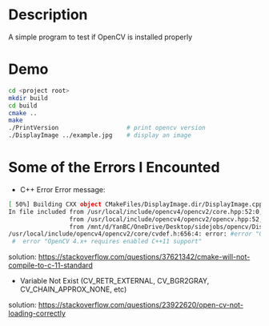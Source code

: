 # Description
A simple program to test if OpenCV is installed properly

# Demo
```bash
cd <project root>
mkdir build
cd build
cmake ..
make
./PrintVersion                   # print opencv version
./DisplayImage ../example.jpg    # display an image
```

# Some of the Errors I Encounted
- C++ Error
Error message:
```bash
[ 50%] Building CXX object CMakeFiles/DisplayImage.dir/DisplayImage.cpp.o
In file included from /usr/local/include/opencv4/opencv2/core.hpp:52:0,
                 from /usr/local/include/opencv4/opencv2/opencv.hpp:52,
                 from /mnt/d/YanBC/OneDrive/Desktop/sidejobs/opencv/DisplayImage.cpp:2:
/usr/local/include/opencv4/opencv2/core/cvdef.h:656:4: error: #error "OpenCV 4.x+ requires enabled C++11 support"
 #  error "OpenCV 4.x+ requires enabled C++11 support"
```

solution: https://stackoverflow.com/questions/37621342/cmake-will-not-compile-to-c-11-standard

- Variable Not Exist (CV_RETR_EXTERNAL, CV_BGR2GRAY, CV_CHAIN_APPROX_NONE, etc)

solution: https://stackoverflow.com/questions/23922620/open-cv-not-loading-correctly
